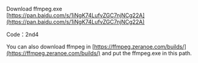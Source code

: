Download ffmpeg.exe [https://pan.baidu.com/s/1iNgK74LufvZGC7njNCg22A](https://pan.baidu.com/s/1iNgK74LufvZGC7njNCg22A)

Code：2nd4 

You can also download ffmpeg in [https://ffmpeg.zeranoe.com/builds/](https://ffmpeg.zeranoe.com/builds/) and put the ffmpeg.exe in this path.
